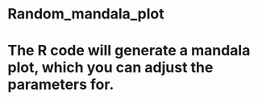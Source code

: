# Random_mandala_plot
# The R code will generate a mandala plot, which you can adjust the parameters for.
